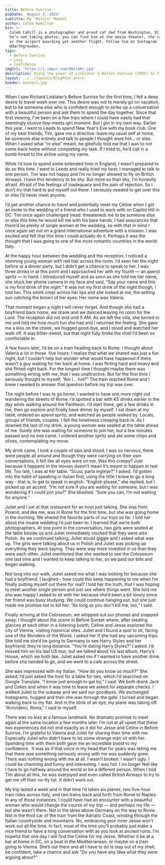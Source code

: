 ```yaml
---
title: Before Sunrise
pubDate: 'August 2, 2023'
subtitle: My "Before" Moment
author: Caleb Hamilton
bio: >-
  Caleb Cahill is a photographer and proud cat dad from Washington, DC. When
  he’s not taking photos, you can find him at the movie theater, the ramen shop
  or the airport boarding yet another flight. Follow him on Instagram
  @darthgroudon.
tags:
  - Before Sunrise
  - Love
  - Confidence
imgUrl: 'https://i.imgur.com/OOzlmKc.jpg'
description: Using the power of Linklater's Before Sunrise (1995) to find confidence
layout: ../../layouts/BlogPost.astro
header: banner1.jpg
---
```


When I saw Richard Linklater’s Before Sunrise for the first time, I felt a deep desire to travel wash over me. This desire was not to merely go on vacation, but to be someone else who is confident enough to strike up a conversation with a beautiful person and ask them to spend the day together. Since that first viewing, I’ve been on a few trips where I could have easily had that seemingly elusive boy-meets-girl moment. But I got in my own way. Earlier this year, I went to Leeds to spend New Year’s Eve with my book club. One of my best friends, Tim, gave me a directive: leave my usual self at home, be someone else entirely and talk to people I thought were hot… or else. When I asked what “or else” meant, he gleefully told me that I was to not come back home without completing my task. If I tried to, he’d call in a bomb threat to the airline using my name. 

While I’d love to spend some extended time in England, I wasn’t prepared to do so this time. I went to Leeds and really tried my best: I managed to talk to one person. Tim was not happy and I’m no longer allowed to fly on British Airways. I have this tendency to be shy. But more so than shy, I’m honestly afraid. Afraid of the feelings of inadequacy and the pain of rejection. So I don’t try that hard to put myself out there. I seriously needed to get over this or else I’d never meet anyone.

I’d get another chance to travel and potentially meet my Céline when I got an invite to the wedding of a friend who I used to work with on Capitol Hill in DC. Tim once again challenged (read: threatened) me to be someone else or else this time he would kill me with his bare hands. I had assurances that there’d be plenty of single women at the wedding, so with that in mind I once again set out on a grand international adventure with a mission. I was excited and felt that this time I could actually do it. Perhaps it was the thought that I was going to one of the most romantic countries in the world: Italy.

At the happy hour between the wedding and the reception, I noticed a stunning young woman with red hair across the room. I’d seen her the night before at a dinner party, but I didn’t get a chance to speak to her. I was three drinks in at this point and I approached her with my fourth — an aperol spritz — in hand. I introduced myself and as soon as she told me her name, she stuck her phone camera in my face and said, “Say your name and this is my first drink of the night.” It was not my first drink of the night though, I told her. This smirk crept across her lips and she looked at me, the setting sun catching the brown of her eyes. Her name was Valeria.

That moment began a night I will never forget. And though she had a boyfriend back home, we drank and we danced leaving no room for the Lord. The reception did not end until 5 AM. As we left the villa, she turned to me and told me how much fun she had and I returned the feeling. She gave me a kiss on the cheek, we hugged good-bye, and I stood and watched her walk off. It was bitter-sweet, but that night fully broke the shell I’d been so comfortable in. 

A few hours later, I’d be on a train heading back to Rome. I thought about Valeria a lot in those  five hours. I realize that what we shared was just a fun night, but I couldn’t help but wonder what would have happened if there wasn’t a guy waiting for her back at home. I was flirting hard and heavy and she flirted right back. For the longest time I thought maybe there was something wrong with me, that I was unattractive. But for the first time I seriously thought to myself, “Am I… hot?” The train reached Rome and I knew I needed to answer that question before my trip was over.

The night before I was to go home, I wanted to have one more night out wandering the streets of Rome. I’d spotted a bar with €5 drinks earlier in the day while walking around the Pantheon. I’d start there, get a few drinks in me, then go explore and finally have dinner by myself. I sat down at my table, ordered an aperol spritz, and watched as people walked by. Locals, groups of friends, couples. I felt the loneliness creeping back in. As I downed the last of my drink, a young woman was seated at the table ahead of me. Surely she was waiting for someone to join her, but a few minutes passed and no one came. I ordered another spritz and ate some chips and olives, contemplating my move.

My drink came, I took a couple of sips and stood. I was so nervous, there were people all around and though they were carrying on their own conversations, it felt like all eyes were on me. Was this creepy? Just because it happens in the movies doesn’t mean it’s meant to happen in real life. Too late, I was at her table. “Scusi, parla inglese?” I asked. I’d gotten into the habit of speaking in Italian first, using the little I knew to go a long way - that is, to get to speak in english. “English please,” she replied, but I picked up an accent. “I’m not sure if you are waiting for someone, but I was wondering if I could join you?” She blushed. “Sure you can, I’m not waiting for anyone.” 

Juliet and I sat at that restaurant for an hour just talking. She was from Poland, and like me, was in Rome for the first time, but she was going home in the morning. We shared the favorite parts of our trips so far. I told her about the insane wedding I’d just been to. I learned that we’re both photographers. At one point in the conversation, two girls were seated at the table beside us and Juliet immediately clocked that they were also Polish. As we continued talking, Juliet would giggle and I asked what was up. The girls were talking about us in Polish and Juliet was picking up everything they were saying. They were way more invested in us than they were each other. Juliet mentioned that she wanted to see the Colosseum one last time and I wanted to keep talking to her, so we paid our bills and began walking.

Not long into our walk, Juliet asked me what I was looking for because she had a boyfriend. I laughed - how could this keep happening to me when I’m finally putting myself out there for real? I told her the truth, that I was hoping to meet another single person and just see where things went. She told me she was happy I asked to sit with her because she’d been a bit lonely since her friend was busy studying. We could continue hanging out, but she just made me promise not to kill her. “As long as you don’t kill me, too,” I said.

Finally arriving at the Colosseum, we whipped out our phones and snapped away. I thought about the scene in Before Sunset where, after stealing glances at each other in a listening booth, Céline and Jesse explored the city of Vienna, visiting historical sites. Juliet and I found a spot to sit, facing one of the Wonders of the World. I asked her if she had any upcoming trips. She told me she’d be going to Germany to see Harry Styles and her boyfriend; they’re long distance. “You’re dating Harry Styles?” I asked. I’d missed him on his last US tour, but we talked about his last album, Harry’s House, which we both like. Juliet asked me if I wanted to have another drink before she needed to go, and we went to a cafe across the street. 

She was impressed with my Italian. “How do you know so much?” She asked. I’d just asked the host for a table for two, which I’d searched on Google Translate. “I know just enough to get by,” I said. We both drank Jack and Cokes and when it was time to leave we asked for separate checks. I walked Juliet to the subway and we said our goodbyes. We exchanged Instagrams, hugged and then she was through the gate. I turned and began walking back to my flat. And in the blink of an eye, my plane was taking off. “Arrividerci, Roma,” I said to myself. 

There was no kiss at a famous landmark. No dramatic promise to meet again at the same location a few months later. I’m not at all upset that these two experiences did not end exactly as it did for Jesse and Céline in Before Sunrise. I’m grateful to Valeria and Juliet for sharing their time with me. Especially Juliet who didn’t have to let some strange man sit with her. Spending time with them both gave me an incredible boost to my confidence.  It was as if that voice in my head that for years was telling me that there was something seriously wrong with me was suddenly gone. There was nothing wrong with me at all. I wasn’t broken. I wasn’t ugly. I could be charming and funny and interesting. I was hot. I no longer feel like I have to go halfway around the world or be a different person. When I told Tim about all this, he was overjoyed and even called British Airways to try to get me off their no-fly list. It didn’t work out.

My trip lasted a week and in that time I’d taken six planes, two five-hour train rides across Italy, and two trains back and forth from Rome to Naples. In any of those instances, I could have had an encounter with a beautiful woman who would change the course of my trip — and perhaps my life — but she wasn’t there. Not in the skies above Germany on the way to Rome. Not in the third car of the train from the Adriatic Coast, winding through the Italian countryside and mountains. No, embracing your inner Jesse won’t work out all the time. In fact, most of the time you’ll probably just make a nice friend to have a long conversation with as you look at ancient ruins. I’m hopeful that one day I will find the Céline for my Jesse. Whether it be at a bar at home in DC, on a boat in the Mediterranean, or maybe on a train going to Vienna. She’s out there and all I have to do is stay out of my shell, be confident, take a chance and ask “Do you have any idea what they were arguing about?” 
